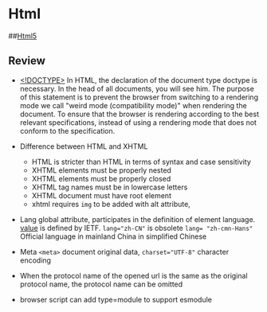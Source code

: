 # Html

##[Html5](https://developer.mozilla.org/zh-CN/docs/Web/HTML/Element)

## Review

- [<!DOCTYPE>](https://developer.mozilla.org/en-US/docs/Glossary/Doctype) In HTML, the declaration of the document type doctype is necessary. In the head of all documents, you will see him. The purpose of this statement is to prevent the browser from switching to a rendering mode we call "weird mode (compatibility mode)" when rendering the document. To ensure that the browser is rendering according to the best relevant specifications, instead of using a rendering mode that does not conform to the specification.

- Difference between HTML and XHTML

  - HTML is stricter than HTML in terms of syntax and case sensitivity
  - XHTML elements must be properly nested
  - XHTML elements must be properly closed
  - XHTML tag names must be in lowercase letters
  - XHTML document must have root element
  - xhtml requires `img` to be added with alt attribute,

- Lang global attribute, participates in the definition of element language. [value](https://www.w3schools.com/tags/ref_language_codes.asp) is defined by IETF. `lang="zh-CN"` is obsolete `lang= "zh-cmn-Hans" `Official language in mainland China in simplified Chinese

- Meta `<meta>` document original data, `charset="UTF-8"` character encoding

- When the protocol name of the opened url is the same as the original protocol name, the protocol name can be omitted

- browser script can add type=module to support esmodule
